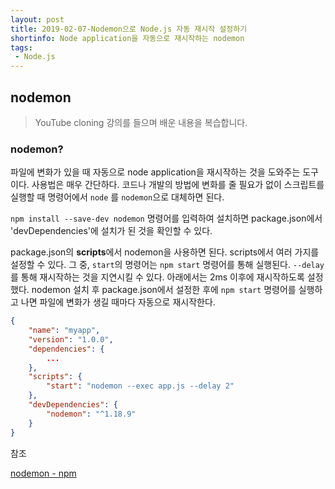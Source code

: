 ```yaml
---
layout: post
title: 2019-02-07-Nodemon으로 Node.js 자동 재시작 설정하기
shortinfo: Node application을 자동으로 재시작하는 nodemon
tags:
 - Node.js
---
```




## nodemon

> YouTube cloning 강의를 들으며 배운 내용을 복습합니다.



### nodemon?

파일에 변화가 있을 때 자동으로 node application을 재시작하는 것을 도와주는 도구이다. 사용법은 매우 간단하다. 코드나 개발의 방법에 변화를 줄 필요가 없이 스크립트를 실행할 때 명령어에서  `node` 를 `nodemon`으로 대체하면 된다.  

 `npm install --save-dev nodemon`  명령어를 입력하여 설치하면  package.json에서 'devDependencies'에 설치가 된 것을 확인할 수 있다. 



package.json의 **scripts**에서 nodemon을 사용하면 된다. scripts에서 여러 가지를 설정할 수 있다. 그 중, `start`의 명령어는 `npm start` 명령어를 통해 실행된다.  `--delay` 를 통해 재시작하는 것을 지연시킬 수 있다. 아래에서는 2ms 이후에 재시작하도록 설정했다. nodemon 설치 후 package.json에서 설정한 후에 `npm start` 명령어를 실행하고 나면 파일에 변화가 생길 때마다 자동으로 재시작한다.

```json
{
    "name": "myapp",
    "version": "1.0.0",   
    "dependencies": {
        ...
    },
    "scripts": {
        "start": "nodemon --exec app.js --delay 2"
    },
    "devDependencies": {
        "nodemon": "^1.18.9"
    }
}

```



참조  

[nodemon - npm](https://www.npmjs.com/package/nodemon)